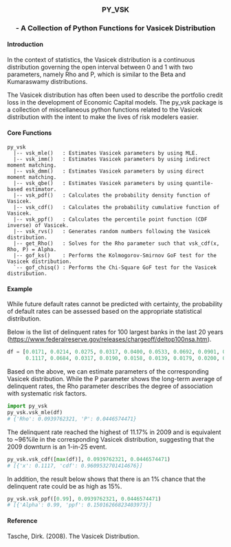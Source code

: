 
### <p align="center"> PY_VSK </p>
### <p align="center"> - A Collection of Python Functions for Vasicek Distribution  </p>

#### Introduction

In the context of statistics, the Vasicek distribution is a continuous distribution governing the open interval between 0 and 1 with two parameters, namely Rho and P, which is similar to the Beta and Kumaraswamy distributions. 

The Vasicek distribution has often been used to describe the portfolio credit loss in the development of Economic Capital models. The py\_vsk package is a collection of miscellaneous python functions related to the Vasicek distribution with the intent to make the lives of risk modelers easier.


#### Core Functions

```
py_vsk
  |-- vsk_mle()   : Estimates Vasicek parameters by using MLE.
  |-- vsk_imm()   : Estimates Vasicek parameters by using indirect moment matching.
  |-- vsk_dmm()   : Estimates Vasicek parameters by using direct moment matching.
  |-- vsk_qbe()   : Estimates Vasicek parameters by using quantile-based estimator.
  |-- vsk_pdf()   : Calculates the probability density function of Vasicek.
  |-- vsk_cdf()   : Calculates the probability cumulative function of Vasicek.
  |-- vsk_ppf()   : Calculates the percentile point function (CDF inverse) of Vasicek.
  |-- vsk_rvs()   : Generates random numbers following the Vasicek distribution.
  |-- get_Rho()   : Solves for the Rho parameter such that vsk_cdf(x, Rho, P) = Alpha.
  |-- gof_ks()    : Performs the Kolmogorov-Smirnov GoF test for the Vasicek distribution.
  `-- gof_chisq() : Performs the Chi-Square GoF test for the Vasicek distribution.
```

#### Example

While future default rates cannot be predicted with certainty, the probability of default rates can be assessed based on the appropriate statistical distribution. 

Below is the list of delinquent rates for 100 largest banks in the last 20 years (https://www.federalreserve.gov/releases/chargeoff/deltop100nsa.htm). 
```python
df = [0.0171, 0.0214, 0.0275, 0.0317, 0.0400, 0.0533, 0.0692, 0.0901, 0.0984, 0.1051, 
      0.1117, 0.0684, 0.0317, 0.0190, 0.0158, 0.0139, 0.0179, 0.0200, 0.0241, 0.0264]
```
Based on the above, we can estimate parameters of the corresponding Vasicek distribution. While the P parameter shows the long-term average of delinquent rates, the Rho parameter describes the degree of association with systematic risk factors.  
```python
import py_vsk
py_vsk.vsk_mle(df)
# {'Rho': 0.0939762321, 'P': 0.0446574471}
```
The delinquent rate reached the highest of 11.17% in 2009 and is equivalent to ~96%ile in the corresponding Vasicek distribution, suggesting that the 2009 downturn is an 1-in-25 event.
```python
py_vsk.vsk_cdf([max(df)], 0.0939762321, 0.0446574471)
# [{'x': 0.1117, 'cdf': 0.9609532701414676}]
```
In addition, the result below shows that there is an 1% chance that the delinquent rate could be as high as 15%. 
```python
py_vsk.vsk_ppf([0.99], 0.0939762321, 0.0446574471)
# [{'Alpha': 0.99, 'ppf': 0.15016266823403973}]
```

#### Reference

Tasche, Dirk. (2008). The Vasicek Distribution.
